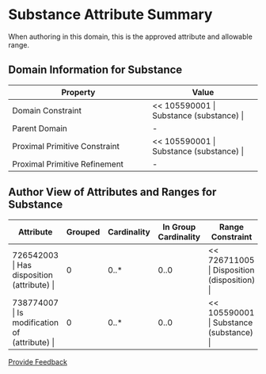 # Substance Attribute Summary

When authoring in this domain, this is the approved attribute and allowable range.

## Domain Information for Substance

<table><thead><tr><th width="266.87762451171875">Property</th><th>Value</th></tr></thead><tbody><tr><td>Domain Constraint</td><td>&#x3C;&#x3C; 105590001 | Substance (substance) |</td></tr><tr><td>Parent Domain</td><td>-</td></tr><tr><td>Proximal Primitive Constraint</td><td>&#x3C;&#x3C; 105590001 | Substance (substance) |</td></tr><tr><td>Proximal Primitive Refinement</td><td>-</td></tr></tbody></table>

## Author View of Attributes and Ranges for Substance

<table><thead><tr><th width="338.484375">Attribute</th><th width="102.62890625">Grouped</th><th width="127.26171875">Cardinality</th><th width="161.243896484375">In Group Cardinality</th><th width="344.24609375">Range Constraint</th></tr></thead><tbody><tr><td>726542003 | Has disposition (attribute) |</td><td>0</td><td>0..*</td><td>0..0</td><td>&#x3C;&#x3C; 726711005 | Disposition (disposition) |</td></tr><tr><td>738774007 | Is modification of (attribute) |</td><td>0</td><td>0..*</td><td>0..0</td><td>&#x3C;&#x3C; 105590001 | Substance (substance) |</td></tr></tbody></table>

<a href="https://docs.google.com/forms/d/e/1FAIpQLScTmbZIf0UEQwYDkY27EEWBkaiYkHSbR0_9DmFrMLXoQLyL7Q/viewform?usp=pp_url&#x26;entry.1767247133=SCT+Editorial+Guide&#x26;entry.670899847=Substance%20Attribute%20Summary" class="button primary">Provide Feedback</a>
